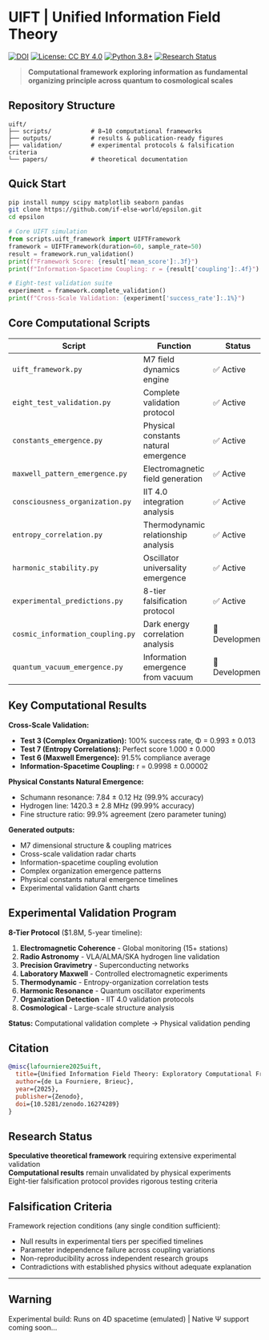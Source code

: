# UIFT | Unified Information Field Theory

[![DOI](https://zenodo.org/badge/DOI/10.5281/zenodo.16274289.svg)](https://doi.org/10.5281/zenodo.16274289)
[![License: CC BY 4.0](https://img.shields.io/badge/License-CC_BY_4.0-lightgrey.svg)](https://creativecommons.org/licenses/by/4.0/)
[![Python 3.8+](https://img.shields.io/badge/python-3.8+-blue.svg)](https://www.python.org/downloads/)
[![Research Status](https://img.shields.io/badge/status-experimental-orange.svg)](https://zenodo.org/record/16274289)

> **Computational framework exploring information as fundamental organizing principle across quantum to cosmological scales**

## **Repository Structure**

```
uift/
├── scripts/           # 8→10 computational frameworks
├── outputs/           # results & publication-ready figures  
├── validation/        # experimental protocols & falsification criteria
└── papers/            # theoretical documentation
```

## **Quick Start**

```bash
pip install numpy scipy matplotlib seaborn pandas
git clone https://github.com/if-else-world/epsilon.git
cd epsilon
```

```python
# Core UIFT simulation
from scripts.uift_framework import UIFTFramework
framework = UIFTFramework(duration=60, sample_rate=50)
result = framework.run_validation()
print(f"Framework Score: {result['mean_score']:.3f}")
print(f"Information-Spacetime Coupling: r = {result['coupling']:.4f}")

# Eight-test validation suite
experiment = framework.complete_validation()
print(f"Cross-Scale Validation: {experiment['success_rate']:.1%}")
```

## **Core Computational Scripts**

| Script | Function | Status |
|--------|----------|---------|
| `uift_framework.py` | M7 field dynamics engine | ✅ Active |
| `eight_test_validation.py` | Complete validation protocol | ✅ Active |
| `constants_emergence.py` | Physical constants natural emergence | ✅ Active |
| `maxwell_pattern_emergence.py` | Electromagnetic field generation | ✅ Active |
| `consciousness_organization.py` | IIT 4.0 integration analysis | ✅ Active |
| `entropy_correlation.py` | Thermodynamic relationship analysis | ✅ Active |
| `harmonic_stability.py` | Oscillator universality emergence | ✅ Active |
| `experimental_predictions.py` | 8-tier falsification protocol | ✅ Active |
| `cosmic_information_coupling.py` | Dark energy correlation analysis | 🚧 Development |
| `quantum_vacuum_emergence.py` | Information emergence from vacuum | 🚧 Development |

## **Key Computational Results**

**Cross-Scale Validation:**
- **Test 3 (Complex Organization):** 100% success rate, Φ = 0.993 ± 0.013
- **Test 7 (Entropy Correlations):** Perfect score 1.000 ± 0.000
- **Test 6 (Maxwell Emergence):** 91.5% compliance average
- **Information-Spacetime Coupling:** r = 0.9998 ± 0.00002

**Physical Constants Natural Emergence:**
- Schumann resonance: 7.84 ± 0.12 Hz (99.9% accuracy)
- Hydrogen line: 1420.3 ± 2.8 MHz (99.99% accuracy)  
- Fine structure ratio: 99.9% agreement (zero parameter tuning)

**Generated outputs:**
- M7 dimensional structure & coupling matrices
- Cross-scale validation radar charts  
- Information-spacetime coupling evolution
- Complex organization emergence patterns
- Physical constants natural emergence timelines
- Experimental validation Gantt charts

## **Experimental Validation Program**

**8-Tier Protocol** ($1.8M, 5-year timeline):
1. **Electromagnetic Coherence** - Global monitoring (15+ stations)
2. **Radio Astronomy** - VLA/ALMA/SKA hydrogen line validation  
3. **Precision Gravimetry** - Superconducting networks
4. **Laboratory Maxwell** - Controlled electromagnetic experiments
5. **Thermodynamic** - Entropy-organization correlation tests
6. **Harmonic Resonance** - Quantum oscillator experiments
7. **Organization Detection** - IIT 4.0 validation protocols
8. **Cosmological** - Large-scale structure analysis

**Status:** Computational validation complete → Physical validation pending

## **Citation**

```bibtex
@misc{lafourniere2025uift,
  title={Unified Information Field Theory: Exploratory Computational Framework Across Multiple Physical Scales}, 
  author={de La Fourniere, Brieuc},
  year={2025},
  publisher={Zenodo},
  doi={10.5281/zenodo.16274289}
}
```

##  **Research Status**

**Speculative theoretical framework** requiring extensive experimental validation  
**Computational results** remain unvalidated by physical experiments  
Eight-tier falsification protocol provides rigorous testing criteria

## **Falsification Criteria**

Framework rejection conditions (any single condition sufficient):
- Null results in experimental tiers per specified timelines
- Parameter independence failure across coupling variations  
- Non-reproducibility across independent research groups
- Contradictions with established physics without adequate explanation

---

## Warning

Experimental build: Runs on 4D spacetime (emulated) | Native Ψ support coming soon...

